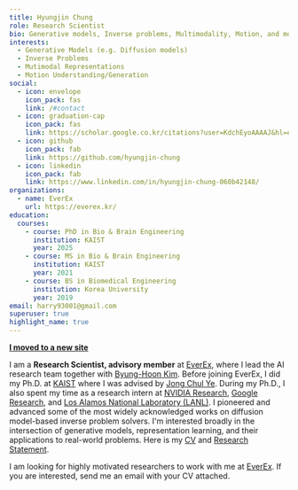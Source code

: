 ```yaml
---
title: Hyungjin Chung
role: Research Scientist
bio: Generative models, Inverse problems, Multimodality, Motion, and more.
interests:
  - Generative Models (e.g. Diffusion models)
  - Inverse Problems
  - Mutimodal Representations
  - Motion Understanding/Generation
social:
  - icon: envelope
    icon_pack: fas
    link: /#contact
  - icon: graduation-cap
    icon_pack: fas
    link: https://scholar.google.co.kr/citations?user=KdchEyoAAAAJ&hl=en
  - icon: github
    icon_pack: fab
    link: https://github.com/hyungjin-chung
  - icon: linkedin
    icon_pack: fab
    link: https://www.linkedin.com/in/hyungjin-chung-060b42148/
organizations:
  - name: EverEx
    url: https://everex.kr/
education:
  courses:
    - course: PhD in Bio & Brain Engineering
      institution: KAIST
      year: 2025
    - course: MS in Bio & Brain Engineering
      institution: KAIST
      year: 2021
    - course: BS in Biomedical Engineering
      institution: Korea University
      year: 2019
email: harry93001@gmail.com
superuser: true
highlight_name: true
---
```

[**I moved to a new site**](https://hyungjin-chung.github.io/)

I am a **Research Scientist, advisory member** at [EverEx](https://everex.kr/), where I lead the AI research team together with [Byung-Hoon Kim](https://egyptdj.github.io/cv/). Before joining EverEx, I did my Ph.D. at [KAIST](https://www.kaist.ac.kr/en/) where I was advised by [Jong Chul Ye](https://bispl.weebly.com/). During my Ph.D., I also spent my time as a research intern at [NVIDIA Research](https://www.nvidia.com/en-us/research/), [Google Research](https://research.google/), and [Los Alamos National Laboratory (LANL)](https://www.lanl.gov/). I pioneered and advanced some of the most widely acknowledged works on diffusion model-based inverse problem solvers. I'm interested broadly in the intersection of generative models, representation learning, and their applications to real-world problems. Here is my [CV](https://github.com/hyungjin-chung/blog-test/blob/master/static/media/CV_Hyungjin_Chung.pdf) and [Research Statement](https://github.com/hyungjin-chung/blog-test/blob/master/static/media/Research_Statement_Hyungjin_Chung.pdf).

I am looking for highly motivated researchers to work with me at [EverEx](https://everex.kr/). If you are interested, send me an email with your CV attached.

<!-- {{< icon name="download" pack="fas" >}} Download my {{< staticref "media/CV_Hyungjin_Chung.pdf" "newtab" >}}CV{{< /staticref >}}. -->